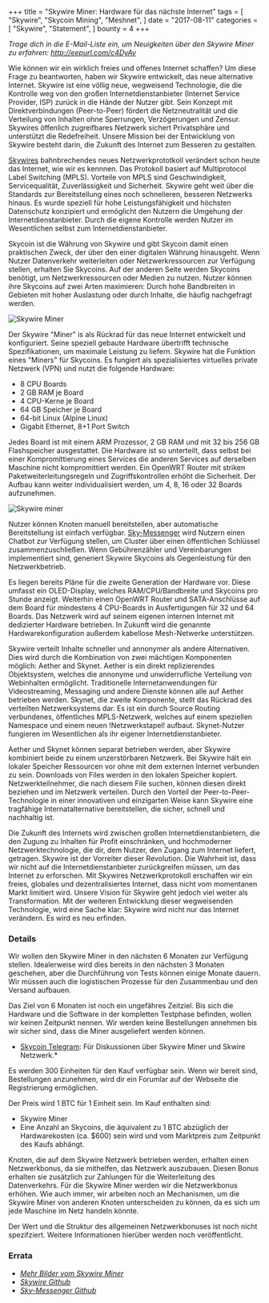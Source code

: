 +++
title = "Skywire Miner: Hardware für das nächste Internet"
tags = [
    "Skywire",
    "Skycoin Mining",
    "Meshnet",
]
date = "2017-08-11"
categories = [
    "Skywire",
    "Statement",
]
bounty = 4
+++

*Trage dich in die E-Mail-Liste ein, um Neuigkeiten über den Skywire Miner zu erfahren: http://eepurl.com/c4DyAv*

Wie können wir ein wirklich freies und offenes Internet schaffen? Um diese Frage zu beantworten, haben wir Skywire entwickelt, das neue alternative Internet. Skywire ist eine völlig neue, wegweisend Technologie, die die Kontrolle weg von den großen Internetdienstanbieter (Internet Service Provider, ISP) zurück in die Hände der Nutzer gibt. Sein Konzept mit Direktverbindungen (Peer-to-Peer) fördert die Netzneutralität und die Verteilung von Inhalten ohne Sperrungen, Verzögerungen und Zensur. Skywires öffenlich zugreifbares Netzwerk sichert Privatsphäre und unterstützt die Redefreiheit. Unsere Mission bei der Entwicklung von Skywire besteht darin, die Zukunft des Internet zum Besseren zu gestalten.

[Skywires](https://github.com/skycoin/skywire) bahnbrechendes neues Netzwerkprototkoll verändert schon heute das Internet, wie wir es kennnen. Das Protokoll basiert auf Multiprotocol Label Switching (MPLS). Vorteile von MPLS sind Geschwindigkeit, Servicequalität, Zuverlässigkeit und Sicherheit. Skywire geht weit über die Standards zur Bereitstellung eines noch schnelleren, besseren Netzwerks hinaus. Es wurde speziell für hohe Leistungsfähigkeit und höchsten Datenschutz konzipiert und ermöglicht den Nutzern die Umgehung der Internetdienstanbieter. Durch die eigene Kontrolle werden Nutzer im Wesentlichen selbst zum Internetdienstanbieter.

Skycoin ist die Währung von Skywire und gibt Skycoin damit einen praktischen Zweck, der über den einer digitalen Währung hinausgeht. Wenn Nutzer Datenverkehr weiterleiten oder Netzwerkressourcen zur Verfügung stellen, erhalten Sie Skycoins. Auf der anderen Seite werden Skycoins benötigt, um Netzwerkressourcen oder Medien zu nutzen. Nutzer können ihre Skycoins auf zwei Arten maximieren: Durch hohe Bandbreiten in Gebieten mit hoher Auslastung oder durch Inhalte, die häufig nachgefragt werden.

![Skywire Miner](https://i.imgur.com/ASFEeYi.jpg)

Der Skywire "Miner" is als Rückrad für das neue Internet entwickelt und konfiguriert. Seine speziell gebaute Hardware übertrifft technische Spezifikationen, um maximale Leistung zu liefern. Skywire hat die Funktion eines "Miners" für Skycoins. Es fungiert als spezialisiertes virtuelles private Netzwerk (VPN) und nutzt die folgende Hardware:

- 8 CPU Boards
- 2 GB RAM je Board
- 4 CPU-Kerne je Board
- 64 GB Speicher je Board
- 64-bit Linux (Alpine Linux)
- Gigabit Ethernet, 8+1 Port Switch

Jedes Board ist mit einem ARM Prozessor, 2 GB RAM und mit 32 bis 256 GB Flashspeicher ausgestattet. Die Hardware ist so unterteilt, dass selbst bei einer Kompromittierung eines Services die anderen Services auf derselben Maschine nicht kompromittiert werden. Ein OpenWRT Router mit striken Paketweiterleitungsregeln und Zugriffskontrollen erhöht die Sicherheit. Der Aufbau kann weiter individualisiert werden, um 4, 8, 16 oder 32 Boards aufzunehmen.

![Skywire miner](https://i.imgur.com/2zj4CUV.jpg)

Nutzer können Knoten manuell bereitstellen, aber automatische Bereitstellung ist einfach verfügbar. [Sky-Messenger](https://github.com/skycoin/net) wird Nutzern einen Chatbot zur Verfügung stellen, um Cluster über einen öffentlichen Schlüssel zusammenzuschließen. Wenn Gebührenzähler und Vereinbarungen implementiert sind, generiert Skywire Skycoins als Gegenleistung für den Netzwerkbetrieb.

Es liegen bereits Pläne für die zweite Generation der Hardware vor. Diese umfasst ein OLED-Display, welches RAM/CPU/Bandbreite und Skycoins pro Stunde anzeigt. Weiterhin einen OpenWRT Router und SATA-Anschlüsse auf dem Board für mindestens 4 CPU-Boards in Ausfertigungen für 32 und 64 Boards. Das Netzwerk wird auf seinem eigenen internen Internet mit dedizierter Hardware betrieben. In Zukunft wird die genannte Hardwarekonfiguration außerdem kabellose Mesh-Netwerke unterstützen.

Skywire verteilt Inhalte schneller und annonymer als andere Alternativen. Dies wird durch die Kombination von zwei mächtigen Komponenten möglich: Aether and Skynet. Aether is ein direkt replizierendes Objektsystem, welches die annonyme und unwiderrufliche Verteilung von Webinhalten ermöglicht. Traditionelle Internetanwendungen für Videostreaming, Messaging und andere Dienste können alle auf Aether betrieben werden. Skynet, die zweite Komponente, stellt das Rückrad des verteilten Netzwerksystems dar. Es ist ein durch Source Routing verbundenes, öffentliches MPLS-Netzwerk, welches auf einem speziellen Namespace und einem neuen !Netzwerkstapel! aufbaut. Skynet-Nutzer fungieren im Wesentlichen als ihr eigener Internetdienstanbieter.

Aether und Skynet können separat betrieben werden, aber Skywire kombiniert beide zu einem unzerstörbaren Netzwerk. Bei Skywire hält ein lokaler Speicher Ressourcen vor ohne mit dem externen Internet verbunden zu sein. Downloads von Files werden in den lokalen Speicher kopiert. Netzwerkteilnehmer, die nach diesem File suchen, können diesen direkt beziehen und im Netzwerk verteilen. Durch den Vorteil der Peer-to-Peer-Technologie in einer innovativen und einzigarten Weise kann Skywire eine tragfähige Internatalternative bereitstellen, die sicher, schnell und nachhaltig ist.

Die Zukunft des Internets wird zwischen großen Internetdienstanbietern, die den Zugung zu Inhalten für Profit einschränken, und hochmoderner Netzwerktechnologie, die dir, dem Nutzer, den Zugang zum Internet liefert, getragen. Skywire ist der Vorreiter dieser Revolution. Die Wahrheit ist, dass wir nicht auf die Internetdienstanbieter zurückgreifen müssen, um das Internet zu erforschen. Mit Skywires Netzwerkprotokoll erschaffen wir ein freies, globales und dezentralisiertes Internet, dass nicht vom momentanen Markt limitiert wird. Unsere Vision für Skywire geht jedoch viel weiter als Transformation. Mit der weiteren Entwicklung dieser wegweisenden Technologie, wird eine Sache klar: Skywire wird nicht nur das Internet verändern. Es wird es neu erfinden.

### Details

Wir wollen den Skywire Miner in den nächsten 6 Monaten zur Verfügung stellen. Idealerweise wird dies bereits in den nächsten 3 Monaten geschehen, aber die Durchführung von Tests können einige Monate dauern. Wir müssen auch die logistischen Prozesse für den Zusammenbau und den Versand aufbauen.

Das Ziel von 6 Monaten ist noch ein ungefähres Zeitziel. Bis sich die Hardware und die Software in der kompletten Testphase befinden, wollen wir keinen Zeitpunkt nennen. Wir werden keine Bestellungen annehmen bis wir sicher sind, dass die Miner ausgeliefert werden können.

* [Skycoin Telegram](https://t.me/Skycoin): Für Diskussionen über Skywire Miner und Skwire Netzwerk.*

Es werden 300 Einheiten für den Kauf verfügbar sein. Wenn wir bereit sind, Bestellungen anzunehmen, wird dir ein Forumlar auf der Webseite die Registrierung ermöglichen.

Der Preis wird 1 BTC für 1 Einheit sein. Im Kauf enthalten sind:

* Skywire Miner
* Eine Anzahl an Skycoins, die äquivalent zu 1 BTC abzüglich der Hardwarekosten (ca. $600) sein wird und vom Marktpreis zum Zeitpunkt des Kaufs abhängt.

Knoten, die auf dem Skywire Netzwerk betrieben werden, erhalten einen Netzwerkbonus, da sie mithelfen, das Netzwerk auszubauen. Diesen Bonus erhalten sie zusätzlich zur Zahlungen für die Weiterleitung des Datenverkehrs. Für die Skywire Miner werden wir die Netzwerkbonus erhöhen. Wie auch immer, wir arbeiten noch an Mechanismen, um die Skywire Miner von anderen Knoten unterscheiden zu können, da es sich um jede Maschine im Netz handeln könnte. 

Der Wert und die Struktur des allgemeinen Netzwerkbonuses ist noch nicht spezifziert. Weitere Informationen hierüber werden noch veröffentlicht.

### Errata

- *[Mehr Bilder vom Skywire Miner](https://imgur.com/a/mpnzh)*
- *[Skywire Github](https://github.com/skycoin/skywire)*
- *[Sky-Messenger Github](https://github.com/skycoin/net)*
